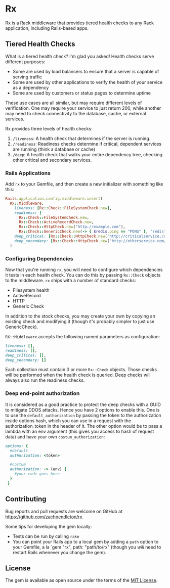 # Rx

Rx is a Rack middleware that provides tiered health checks to any Rack application, including Rails-based apps.

## Tiered Health Checks

What is a tiered health check? I'm glad you asked! Health checks serve different purposes:

- Some are used by load balancers to ensure that a server is capable of serving traffic
- Some are used by other applications to verify the health of your service as a dependency
- Some are used by customers or status pages to determine uptime

These use cases are all similar, but may require different levels of verification. One may require your service to just return 200, while another may need to check connectivity to the database, cache, or external services.

Rx provides three levels of health checks:

1. `/liveness`: A health check that determines if the server is running.
2. `/readiness`: Readiness checks determine if critical, dependent services are running (think a database or cache)
3. `/deep`: A health check that walks your entire dependency tree, checking other critical and secondary services.

### Rails Applications

Add `rx` to your Gemfile, and then create a new initializer with something like this:

```ruby
Rails.application.config.middleware.insert(
  Rx::Middleware,
    liveness: [Rx::Check::FileSystemCheck.new],
    readiness: [
      Rx::Check::FileSystemCheck.new,
      Rx::Check::ActiveRecordCheck.new,
      Rx::Check::HttpCheck.new("http://example.com"),
      Rx::Check::GenericCheck.new(-> { $redis.ping == "PONG" }, "redis")],
    deep_critical: [Rx::Check::HttpCheck.new("http://criticalservice.com/health")],
    deep_secondary: [Rx::Check::HttpCheck.new("http://otherservice.com/health-check")]
  )
```

### Configuring Dependencies

Now that you're running `rx`, you will need to configure which dependencies it tests in each health check. You can do this by passing `Rx::Check` objects to the middleware. `rx` ships with a number of standard checks:

- Filesystem health
- ActiveRecord
- HTTP
- Generic Check

In addition to the stock checks, you may create your own by copying an existing check
and modifying it (though it's probably simpler to just use GenericCheck).

`RX::Middleware` accepts the following named parameters as configuration:

```ruby
liveness: [],
readiness: [],
deep_critical: [],
deep_secondary: []
```

Each collection must contain 0 or more `Rx::Check` objects. Those checks will be performed when the health check is queried. Deep checks will always also run the readiness checks.

### Deep end-point authorization

It is considered as a good practice to protect the deep checks with a GUID to mitigate DDOS attacks. Hence you have 2 options to enable this. One is to use the `default_authorization` by passing the token to the authorization inside options hash, which you can use in a request with the authorization_token in the header of it. The other option would be to pass a lambda with an env argument (this gives you access to hash of request data) and have your own `costum_authorization`:

```ruby
options: {
  #default
  authorization: <token>

  #costum
  authorization: -> (env) {
    #your code goes here
  }
 }
```

## Contributing

Bug reports and pull requests are welcome on GitHub at https://github.com/zachpendleton/rx.

Some tips for developing the gem locally:

- Tests can be run by calling `rake`
- You can point your Rails app to a local gem by adding a `path` option to your Gemfile, a la `gem "rx", path: "path/to/rx" (though you _will_ need to restart Rails whenever you change the gem).

## License

The gem is available as open source under the terms of the [MIT License](https://opensource.org/licenses/MIT).

